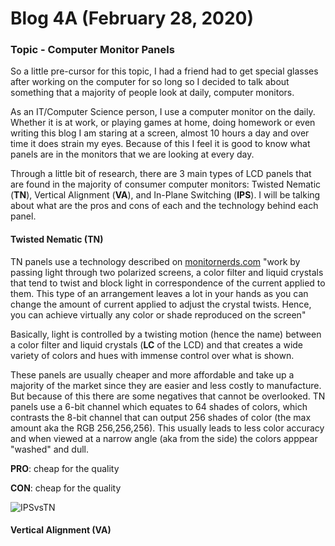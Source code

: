 # Blog 4A (February 28, 2020)

### Topic - Computer Monitor Panels

So a little pre-cursor for this topic, I had a friend had to get special glasses after working on the computer for so long so I decided to talk about something that a majority of people look at daily, computer monitors.

As an IT/Computer Science person, I use a computer monitor on the daily. Whether it is at work, or playing games at home, doing homework or even writing this blog I am staring at a screen, almost 10 hours a day and over time it does strain my eyes. Because of this I feel it is good to know what panels are in the monitors that we are looking at every day.

Through a little bit of research, there are 3 main types of LCD panels that are found in the majority of consumer computer monitors: Twisted Nematic (**TN**), Vertical Alignment (**VA**), and In-Plane Switching (**IPS**). I will be talking about what are the pros and cons of each and the technology behind each panel.

#### Twisted Nematic (TN)

TN panels use a technology described on [monitornerds.com](https://www.monitornerds.com/different-monitor-panel-types-a-simple-guide/) "work by passing light through two polarized screens, a color filter and liquid crystals that tend to twist and block light in correspondence of the current applied to them. This type of an arrangement leaves a lot in your hands as you can change the amount of current applied to adjust the crystal twists. Hence, you can achieve virtually any color or shade reproduced on the screen"

Basically, light is controlled by a twisting motion (hence the name) between a color filter and liquid crystals (**LC** of the LCD) and that creates a wide variety of colors and hues with immense control over what is shown. 

These panels are usually cheaper and more affordable and take up a majority of the market since they are easier and less costly to manufacture.  But because of this there are some negatives that cannot be overlooked. TN panels use a 6-bit channel which equates to 64 shades of colors, which contrasts the 8-bit channel that can output 256 shades of color (the max amount aka the RGB 256,256,256). This usually leads to less color accuracy and when viewed at a narrow angle (aka from the side) the colors apppear "washed" and dull.

**PRO**: cheap for the quality

**CON**: cheap for the quality

![IPSvsTN](https://lh3.googleusercontent.com/proxy/pD-g502jNL5eZykuAneVWPfJrxbB1DBQR6acrlMK7Ki8hB7rW8ihtz-7B1_nfXA29K-uuBZlnxtRFYsG16Cs4c2_TNc44Cjp7td3931i6j4VE6ft8os)

#### Vertical Alignment (VA)

